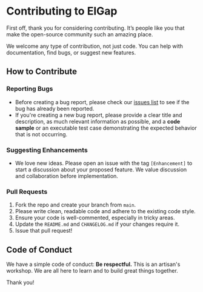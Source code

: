 # Contributing to ElGap

First off, thank you for considering contributing. It’s people like you that make the open-source community such an amazing place.

We welcome any type of contribution, not just code. You can help with documentation, find bugs, or suggest new features.

## How to Contribute

### Reporting Bugs
-   Before creating a bug report, please check our [issues list](https://github.com/elgap/ai-composer/issues) to see if the bug has already been reported.
-   If you're creating a new bug report, please provide a clear title and description, as much relevant information as possible, and a **code sample** or an executable test case demonstrating the expected behavior that is not occurring.

### Suggesting Enhancements
-   We love new ideas. Please open an issue with the tag `[Enhancement]` to start a discussion about your proposed feature. We value discussion and collaboration before implementation.

### Pull Requests
1.  Fork the repo and create your branch from `main`.
2.  Please write clean, readable code and adhere to the existing code style.
3.  Ensure your code is well-commented, especially in tricky areas.
4.  Update the `README.md` and `CHANGELOG.md` if your changes require it.
5.  Issue that pull request!

## Code of Conduct
We have a simple code of conduct: **Be respectful.** This is an artisan's workshop. We are all here to learn and to build great things together.

Thank you!